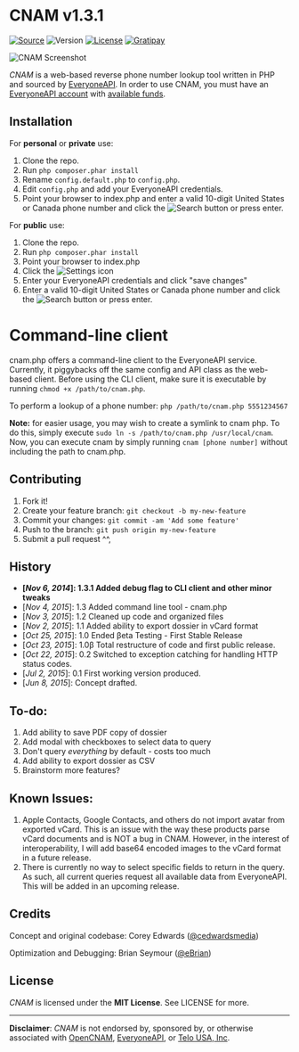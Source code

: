 # CNAM v1.3.1

[![Source](https://img.shields.io/badge/source-cedwardsmedia/cnam-blue.svg?style=flat-square "Source")](https://www.github.com/cedwardsmedia/cnam)
![Version](https://img.shields.io/badge/version-1.3.1-brightgreen.svg?style=flat-square)
[![License](https://img.shields.io/badge/license-MIT-lightgrey.svg?style=flat-square "License")](./LICENSE)
[![Gratipay](https://img.shields.io/gratipay/cedwardsmedia.svg?style=flat-square "License")](https://gratipay.com/~cedwardsmedia/)

![CNAM Screenshot](https://cdn.cedwardsmedia.com/images/cnam/screenshot.png "CNAM Screenshot")

_CNAM_ is a web-based reverse phone number lookup tool written in PHP and sourced by [EveryoneAPI](https://www.everyoneapi.com/). In order to use CNAM, you must have an [EveryoneAPI account](https://www.everyoneapi.com/sign-up)  with [available funds](https://www.everyoneapi.com/pricing).

## Installation

For **personal** or **private** use:

1. Clone the repo.
2. Run `php composer.phar install`
3. Rename `config.default.php` to `config.php`.
4. Edit `config.php` and add your EveryoneAPI credentials.
5. Point your browser to index.php and enter a valid 10-digit United States or Canada phone number and click the ![Search](https://cdn.cedwardsmedia.com/images/cnam/search.png "Search") button or press enter.

For **public** use:

1. Clone the repo.
2. Run `php composer.phar install`
3. Point your browser to index.php
4. Click the ![Settings](https://cdn.cedwardsmedia.com/images/cnam/cog.png "Settings") icon
5. Enter your EveryoneAPI credentials and click "save changes"
6. Enter a valid 10-digit United States or Canada phone number and click the ![Search](https://cdn.cedwardsmedia.com/images/cnam/search.png "Search") button or press enter.

# Command-line client
cnam.php offers a command-line client to the EveryoneAPI service. Currently, it piggybacks off the same config and API class as the web-based client. Before using the CLI client, make sure it is executable by running `chmod +x /path/to/cnam.php`.

To perform a lookup of a phone number: `php /path/to/cnam.php 5551234567`

**Note:** for easier usage, you may wish to create a symlink to cnam php. To do this, simply execute `sudo ln -s /path/to/cnam.php /usr/local/cnam`. Now, you can execute cnam by simply running `cnam [phone number]` without including the path to cnam.php.

## Contributing

1. Fork it!
2. Create your feature branch: `git checkout -b my-new-feature`
3. Commit your changes: `git commit -am 'Add some feature'`
4. Push to the branch: `git push origin my-new-feature`
5. Submit a pull request ^^,

## History

 - **[_Nov 6, 2014_]: 1.3.1 Added debug flag to CLI client and other minor tweaks**
 - [_Nov 4, 2015_]: 1.3 Added command line tool - cnam.php
 - [_Nov 3, 2015_]: 1.2 Cleaned up code and organized files
 - [_Nov 2, 2015_]: 1.1 Added ability to export dossier in vCard format
 - [_Oct 25, 2015_]: 1.0 Ended βeta Testing - First Stable Release
 - [_Oct 23, 2015_]: 1.0β Total restructure of code and first public release.
 - [_Oct 22, 2015_]: 0.2 Switched to exception catching for handling HTTP status codes.
 - [_Jul 2, 2015_]: 0.1 First working version produced.
 - [_Jun 8, 2015_]: Concept drafted.

## To-do:

1. Add ability to save PDF copy of dossier
2. Add modal with checkboxes to select data to query
3. Don't query *everything* by default - costs too much
4. Add ability to export dossier as CSV
5. Brainstorm more features?

## Known Issues:

1. Apple Contacts, Google Contacts, and others do not import avatar from exported vCard. This is an issue with the way these products parse vCard documents and is NOT a bug in CNAM. However, in the interest of interoperability, I will add base64 encoded images to the vCard format in a future release.
2. There is currently no way to select specific fields to return in the query. As such, all current queries request all available data from EveryoneAPI. This will be added in an upcoming release.

## Credits
Concept and original codebase: Corey Edwards ([@cedwardsmedia](https://www.twitter.com/cedwardsmedia))

Optimization and Debugging: Brian Seymour ([@eBrian](http://bri.io))

## License
_CNAM_ is licensed under the **MIT License**. See LICENSE for more.

---
**Disclaimer**: _CNAM_ is not endorsed by, sponsored by, or otherwise associated with [OpenCNAM](http://www.opencnam.com), [EveryoneAPI](http://www.everyoneapi.com), or [Telo USA, Inc](http://www.telo.com).
